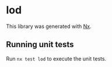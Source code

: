 # lod

This library was generated with [Nx](https://nx.dev).

## Running unit tests

Run `nx test lod` to execute the unit tests.
